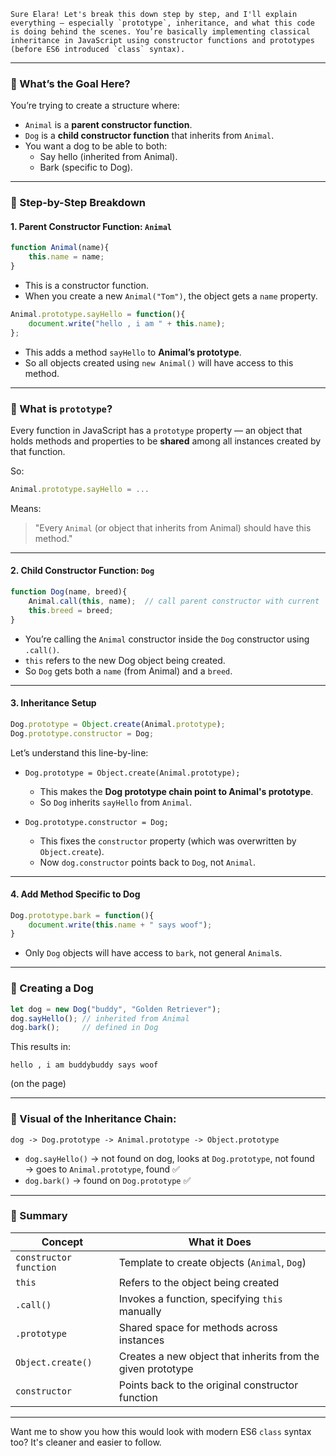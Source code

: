 
    
    Sure Elara! Let's break this down step by step, and I'll explain everything — especially `prototype`, inheritance, and what this code is doing behind the scenes. You’re basically implementing classical inheritance in JavaScript using constructor functions and prototypes (before ES6 introduced `class` syntax).

---

### 🧠 What’s the Goal Here?

You’re trying to create a structure where:

- `Animal` is a **parent constructor function**.
- `Dog` is a **child constructor function** that inherits from `Animal`.
- You want a dog to be able to both:
  - Say hello (inherited from Animal).
  - Bark (specific to Dog).

---

### 🧱 Step-by-Step Breakdown

#### 1. **Parent Constructor Function: `Animal`**
```js
function Animal(name){
    this.name = name;
}
```
- This is a constructor function.
- When you create a new `Animal("Tom")`, the object gets a `name` property.

```js
Animal.prototype.sayHello = function(){
    document.write("hello , i am " + this.name);
};
```
- This adds a method `sayHello` to **Animal’s prototype**.
- So all objects created using `new Animal()` will have access to this method.

---

### 🔁 What is `prototype`?

Every function in JavaScript has a `prototype` property — an object that holds methods and properties to be **shared** among all instances created by that function.

So:
```js
Animal.prototype.sayHello = ...
```
Means:
> "Every `Animal` (or object that inherits from Animal) should have this method."

---

#### 2. **Child Constructor Function: `Dog`**
```js
function Dog(name, breed){
    Animal.call(this, name);  // call parent constructor with current 'this'
    this.breed = breed;
}
```
- You’re calling the `Animal` constructor inside the `Dog` constructor using `.call()`.
- `this` refers to the new Dog object being created.
- So `Dog` gets both a `name` (from Animal) and a `breed`.

---

#### 3. **Inheritance Setup**
```js
Dog.prototype = Object.create(Animal.prototype);
Dog.prototype.constructor = Dog;
```

Let’s understand this line-by-line:

- `Dog.prototype = Object.create(Animal.prototype);`
  - This makes the **Dog prototype chain point to Animal's prototype**.
  - So `Dog` inherits `sayHello` from `Animal`.

- `Dog.prototype.constructor = Dog;`
  - This fixes the `constructor` property (which was overwritten by `Object.create`).
  - Now `dog.constructor` points back to `Dog`, not `Animal`.

---

#### 4. **Add Method Specific to Dog**
```js
Dog.prototype.bark = function(){
    document.write(this.name + " says woof");
}
```
- Only `Dog` objects will have access to `bark`, not general `Animal`s.

---

### 🐶 Creating a Dog
```js
let dog = new Dog("buddy", "Golden Retriever");
dog.sayHello(); // inherited from Animal
dog.bark();     // defined in Dog
```

This results in:
```
hello , i am buddybuddy says woof
```
(on the page)

---

### 🔗 Visual of the Inheritance Chain:

```
dog -> Dog.prototype -> Animal.prototype -> Object.prototype
```

- `dog.sayHello()` → not found on dog, looks at `Dog.prototype`, not found → goes to `Animal.prototype`, found ✅
- `dog.bark()` → found on `Dog.prototype` ✅

---

### 🌟 Summary

| Concept | What it Does |
|--------|--------------|
| `constructor function` | Template to create objects (`Animal`, `Dog`) |
| `this` | Refers to the object being created |
| `.call()` | Invokes a function, specifying `this` manually |
| `.prototype` | Shared space for methods across instances |
| `Object.create()` | Creates a new object that inherits from the given prototype |
| `constructor` | Points back to the original constructor function |

---

Want me to show you how this would look with modern ES6 `class` syntax too? It's cleaner and easier to follow.

